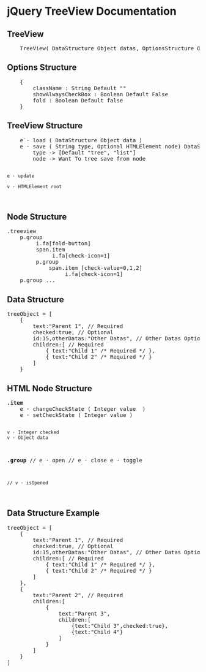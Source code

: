 <h1>jQuery TreeView Documentation</h1>

<h2>TreeView</h2>
<pre>
	TreeView( DataStructure Object datas, OptionsStructure Object options )
</pre>

<h2> Options Structure</h2>
<pre>
	{
		className : String Default ""
		showAlwaysCheckBox : Boolean Default False
		fold : Boolean Default false
	}
</pre>

<h2> TreeView Structure </h2>
<pre>
	e˙· load ( DataStructure Object data )
	e · save ( String type, Optional HTMLElement node) DataStrucute
		type -> [Default "tree", "list"]
		node -> Want To tree save from node

	e · update

	v · HTMLElement root 
</pre>

<h2> Node Structure </h2>
<pre>.treeview
    p.group
         i.fa[fold-button]
         span.item
              i.fa[check-icon=1]
         p.group
             span.item [check-value=0,1,2]
                  i.fa[check-icon=1]
    p.group ...</pre>

<h2> Data Structure </h2>
<pre>treeObject = [
	{
		text:"Parent 1", // Required
		checked:true, // Optional
		id:15,otherDatas:"Other Datas", // Other Datas Optional
		children:[ // Required
			{ text:"Child 1" /* Required */	},
			{ text:"Child 2" /* Required */	}
		]
	}</pre>

<h2>HTML Node Structure</h2>
<pre>
<b>.item</b>
	e · changeCheckState ( Integer value  )
	e · setCheckState ( Integer value )

	v · Integer checked
	v · Object data
<b>.group</b>
	// e · open
	// e · close
	e · toggle

	// v · isOpened
</pre>



<h2> Data Structure Example</h2>
<pre>treeObject = [
	{
		text:"Parent 1", // Required
		checked:true, // Optional
		id:15,otherDatas:"Other Datas", // Other Datas Optional
		children:[ // Required
			{ text:"Child 1" /* Required */	},
			{ text:"Child 2" /* Required */	}
		]
	},
	{
		text:"Parent 2", // Required
		children:[
			{
				text:"Parent 3",
				children:[
					{text:"Child 3",checked:true},
					{text:"Child 4"}
				]
			}
		]
	}
]</pre>
